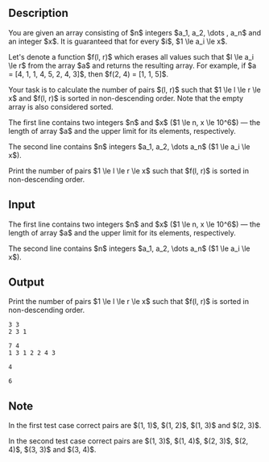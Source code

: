 ## Description

<div><p>You are given an array consisting of $n$ integers $a_1, a_2, \dots , a_n$ and an integer $x$. It is guaranteed that for every $i$, $1 \le a_i \le x$.</p><p>Let's denote a function $f(l, r)$ which erases all values such that $l \le a_i \le r$ from the array $a$ and returns the resulting array. For example, if $a = [4, 1, 1, 4, 5, 2, 4, 3]$, then $f(2, 4) = [1, 1, 5]$.</p><p>Your task is to calculate the number of pairs $(l, r)$ such that $1 \le l \le r \le x$ and $f(l, r)$ is sorted in non-descending order. Note that the empty array is also considered sorted.</p></div><div class="input-specification"><p>The first line contains two integers $n$ and $x$ ($1 \le n, x \le 10^6$) — the length of array $a$ and the upper limit for its elements, respectively.</p><p>The second line contains $n$ integers $a_1, a_2, \dots a_n$ ($1 \le a_i \le x$).</p></div><div class="output-specification"><p>Print the number of pairs $1 \le l \le r \le x$ such that $f(l, r)$ is sorted in non-descending order.</p></div>

## Input

<p>The first line contains two integers $n$ and $x$ ($1 \le n, x \le 10^6$) — the length of array $a$ and the upper limit for its elements, respectively.</p><p>The second line contains $n$ integers $a_1, a_2, \dots a_n$ ($1 \le a_i \le x$).</p>

## Output

<p>Print the number of pairs $1 \le l \le r \le x$ such that $f(l, r)$ is sorted in non-descending order.</p>





```input1
3 3
2 3 1
```




```input2
7 4
1 3 1 2 2 4 3
```




```output1
4
```




```output2
6
```



## Note

<p>In the first test case correct pairs are $(1, 1)$, $(1, 2)$, $(1, 3)$ and $(2, 3)$.</p><p>In the second test case correct pairs are $(1, 3)$, $(1, 4)$, $(2, 3)$, $(2, 4)$, $(3, 3)$ and $(3, 4)$.</p>
